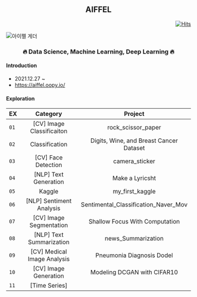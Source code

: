 <h2 align="center">  AIFFEL </h3>
  
<div align="right">

[![Hits](https://hits.seeyoufarm.com/api/count/incr/badge.svg?url=https%3A%2F%2Fgithub.com%2Fkim-seo-hyun&count_bg=%23A6D2FE&title_bg=%23555555&icon=github.svg&icon_color=%23E7E7E7&title=hits&edge_flat=false)](https://hits.seeyoufarm.com)
</div>
  
![아이펠 게더](https://user-images.githubusercontent.com/87296126/152955696-55598cd2-c7ea-42dd-83d7-d1fca5275cdd.jpg)
  
  <h3 align="center"> 🔥 Data Science, Machine Learning, Deep Learning 🔥</h3>


<h4> Introduction </h4>

- 2021.12.27 ~ <br>
- https://aiffel.oopy.io/

<h4> Exploration </h4>

| EX | Category | Project |
|---|:---:|:---:|
| `01` | [CV] Image Classificaiton | rock_scissor_paper |
| `02` | Classification | Digits, Wine, and Breast Cancer Dataset |
| `03` | [CV] Face Detection | camera_sticker |
| `04` | [NLP] Text Generation | Make a Lyricsht |
| `05` | Kaggle | my_first_kaggle |
| `06` | [NLP] Sentiment Analysis | Sentimental_Classification_Naver_Mov |
| `07` | [CV] Image Segmentation | Shallow Focus With Computation |
| `08` | [NLP] Text Summarization | news_Summarization |
| `09` | [CV] Medical Image Analysis | Pneumonia Diagnosis Dodel |
| `10` | [CV] Image Generation  | Modeling DCGAN with CIFAR10 |
| `11` | [Time Series] |  |
